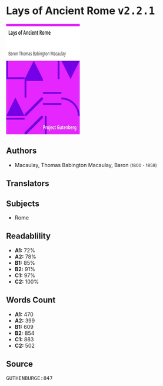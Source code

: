 # Lays of Ancient Rome <kbd>v2.2.1</kbd>

![](./cover.medium.jpg "")

## Authors


 - Macaulay, Thomas Babington Macaulay, Baron <small>(1800 - 1859)</small>

## Translators



## Subjects


 - Rome

## Readablility


 - **A1:** 72%
 - **A2:** 78%
 - **B1:** 85%
 - **B2:** 91%
 - **C1:** 97%
 - **C2:** 100%

## Words Count


 - **A1:** 470
 - **A2:** 399
 - **B1:** 609
 - **B2:** 854
 - **C1:** 883
 - **C2:** 502

## Source


<kbd>GUTHENBURGE:847</kbd>
